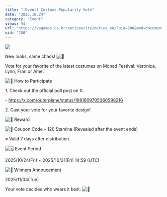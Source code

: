 ```yaml
---
title: "[Event] Costume Popularity Vote"
date: "2025.10.24"
category: "Event"
views: 94
url: "https://vagames.co.kr/noticewrite/notice_en/?uid=200&mod=document"
uid: "200"
---
```


![](/images/news/live/en/200-4972ea92.png)  

  

  

New looks, same chaos! ![👑](/images/news/live/en/200-da9fb2f0.svg)

  

Vote for your favorite of the latest costumes on Monad Festival: Veronica, Lynn, Fran or Ame.

  

![📌](/images/news/live/en/200-86a26cd6.svg) How to Participate

1\. Check out the official poll post on X.

\- https://x.com/outerplane/status/1981609705060598216  
  
  
2\. Cast your vote for your favorite design!

  

![🎁](/images/news/live/en/200-00ebbf59.svg) Reward

![🎫](/images/news/live/en/200-74901ff9.svg) Coupon Code – 120 Stamina (Revealed after the event ends)

※ Valid 7 days after distribution.

  

![🗓](/images/news/live/en/200-4b75bfd9.svg) Event Period

2025/10/24(Fri) ~ 2025/10/31(Fri) 14:59 (UTC)

  

![📢](/images/news/live/en/200-4d91df69.svg) Winners Annoucement

2025/11/04(Tue)

  

Your vote decides who wears it best. ![💃](/images/news/live/en/200-5c74b1ba.svg)